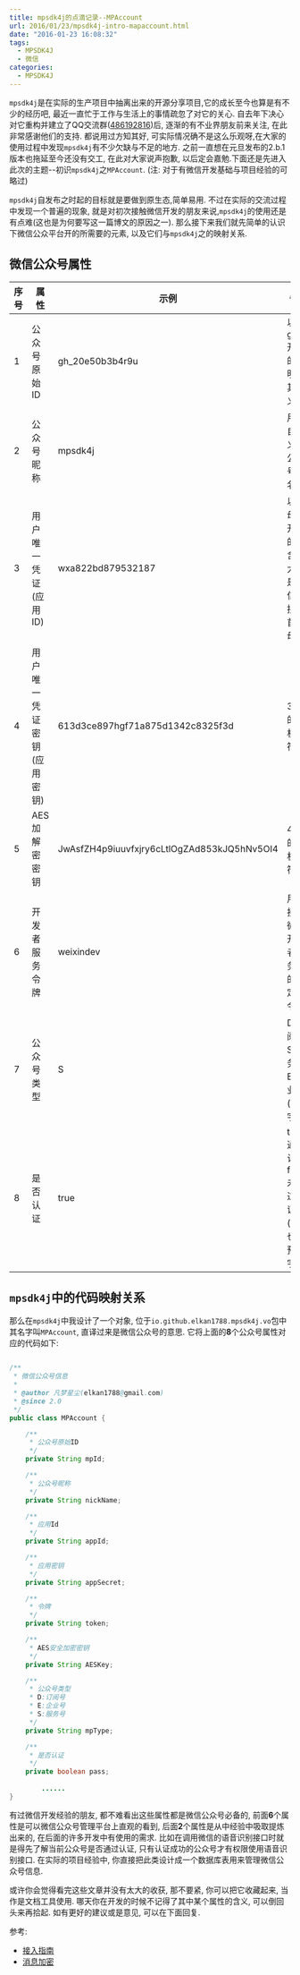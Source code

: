 ```yaml
---
title: mpsdk4j的点滴记录--MPAccount
url: 2016/01/23/mpsdk4j-intro-mapaccount.html
date: "2016-01-23 16:08:32"
tags: 
  - MPSDK4J
  - 微信
categories:
  - MPSDK4J
---
```


`mpsdk4j`是在实际的生产项目中抽离出来的开源分享项目,它的成长至今也算是有不少的经历吧, 最近一直忙于工作与生活上的事情疏忽了对它的关心. 自去年下决心对它重构并建立了QQ交流群([486192816](http://jq.qq.com/?_wv=1027&k=dPDLxk))后, 逐渐的有不业界朋友前来关注, 在此非常感谢他们的支持. 都说用过方知其好, 可实际情况确不是这么乐观呀,在大家的使用过程中发现`mpsdk4j`有不少欠缺与不足的地方. 之前一直想在元旦发布的2.b.1版本也拖延至今还没有交工, 在此对大家说声抱歉, 以后定会嘉勉.下面还是先进入此次的主题--初识`mpsdk4j`之`MPAccount`. (注: 对于有微信开发基础与项目经验的可略过)

<!--more-->

`mpsdk4j`自发布之时起的目标就是要做到原生态,简单易用. 不过在实际的交流过程中发现一个普遍的现象, 就是对初次接触微信开发的朋友来说,`mpsdk4j`的使用还是有点难(这也是为何要写这一篇博文的原因之一). 那么接下来我们就先简单的认识下微信公众平台开的所需要的元素, 以及它们与`mpsdk4j`之的映射关系.

微信公众号属性
---------------

| 序号 | 属性 | 示例 | 备注 |
|---|---|---|---|
| 1 | 公众号原始ID | gh_20e50b3b4r9u | 以gh_开头的(不明白其含义) |
| 2 | 公众号昵称 | mpsdk4j | 用户自定义的公众号别名 |
| 3 | 用户唯一凭证(应用ID) | wxa822bd879532187 | 以字母wx开头的,其含义大概是微信的拼音首字母 |
| 4 | 用户唯一凭证密钥(应用密钥) | 613d3ce897hgf71a875d1342c8325f3d | 32位的随机字符串 |
| 5 | AES 加解密密钥 | JwAsfZH4p9iuuvfxjry6cLtlOgZAd853kJQ5hNv5OI4 | 43位的随机字符串 |
| 6 | 开发者服务令牌 | weixindev | 用户接入微信开发者服务时的自定义令牌 |
| 7 | 公众号类型 | S | D: 订阅号, S: 服务号, E: 企业号 (预留字段)|
| 8 | 是否认证 | true | true: 通过认证, false: 未通过认证 (同上也是预留字段) | 


`mpsdk4j`中的代码映射关系
---------------------------

那么在`mpsdk4j`中我设计了一个对象, 位于`io.github.elkan1788.mpsdk4j.vo`包中其名字叫`MPAccount`, 直译过来是微信公众号的意思. 它将上面的**8**个公众号属性对应的代码如下:

```java

/**
 * 微信公众号信息
 * 
 * @author 凡梦星尘(elkan1788@gmail.com)
 * @since 2.0
 */
public class MPAccount {

    /**
     * 公众号原始ID
     */
    private String mpId;

    /**
     * 公众号昵称
     */
    private String nickName;

    /**
     * 应用Id
     */
    private String appId;

    /**
     * 应用密钥
     */
    private String appSecret;

    /**
     * 令牌
     */
    private String token;

    /**
     * AES安全加密密钥
     */
    private String AESKey;

    /**
     * 公众号类型
     * D:订阅号
     * E:企业号
     * S:服务号
     */
    private String mpType;

    /**
     * 是否认证
     */
    private boolean pass;
		
		......
}

```

有过微信开发经验的朋友, 都不难看出这些属性都是微信公众号必备的, 前面**6**个属性是可以微信公众号管理平台上直观的看到, 后面**2**个属性是从中经验中吸取提炼出来的, 在后面的许多开发中有使用的需求. 比如在调用微信的语音识别接口时就是得先了解当前公众号是否通过认证, 只有认证成功的公众号才有权限使用语音识别接口. 在实际的项目经验中, 你直接把此类设计成一个数据库表用来管理微信公众号信息.

或许你会觉得看完这些文章并没有太大的收获, 那不要紧, 你可以把它收藏起来, 当作是文档工具使用. 哪天你在开发的时候不记得了其中某个属性的含义, 可以倒回头来再拾起. 如有更好的建议或是意见, 可以在下面回复. 

参考:

- [接入指南](https://mp.weixin.qq.com/wiki/8/f9a0b8382e0b77d87b3bcc1ce6fbc104.html) 
- [消息加密](https://mp.weixin.qq.com/wiki/14/70e73cedf9fd958d2e23264ba9333ad2.html)


